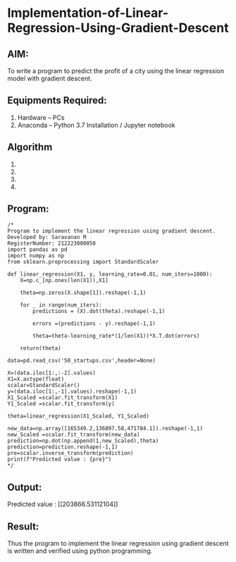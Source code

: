 # Implementation-of-Linear-Regression-Using-Gradient-Descent

## AIM:
To write a program to predict the profit of a city using the linear regression model with gradient descent.

## Equipments Required:
1. Hardware – PCs
2. Anaconda – Python 3.7 Installation / Jupyter notebook

## Algorithm
1. 
2. 
3. 
4. 

## Program:
```
/*
Program to implement the linear regression using gradient descent.
Developed by: Saravanan M
RegisterNumber: 212223080050
import pandas as pd
import numpy as np
from sklearn.preprocessing import StandardScaler

def linear_regression(X1, y, learning_rate=0.01, num_iters=1000):
    X=np.c_[np.ones(len(X1)),X1]

    theta=np.zeros(X.shape[1]).reshape(-1,1)

    for _ in range(num_iters):
        predictions = (X).dot(theta).reshape(-1,1)

        errors =(predictions - y).reshape(-1,1)

        theta=theta-learning_rate*(1/len(X1))*X.T.dot(errors)

    return(theta)

data=pd.read_csv('50_startups.csv',header=None)

X=(data.iloc[1:,:-2].values)
X1=X.astype(float)
scalar=StandardScaler()
y=(data.iloc[1:,-1].values).reshape(-1,1)
X1_Scaled =scalar.fit_transform(X1)
Y1_Scaled =scalar.fit_transform(y)

theta=linear_regression(X1_Scaled, Y1_Scaled)

new_data=np.array([165349.2,136897.58,471784.1]).reshape(-1,1)
new_Scaled =scalar.fit_transform(new_data)
prediction=np.dot(np.append(1,new_Scaled),theta)
prediction=prediction.reshape(-1,1)
pre=scalar.inverse_transform(prediction)
print(f"Predicted value : {pre}")
*/
```

## Output:
Predicted value : [[203866.53112104]]


## Result:
Thus the program to implement the linear regression using gradient descent is written and verified using python programming.
